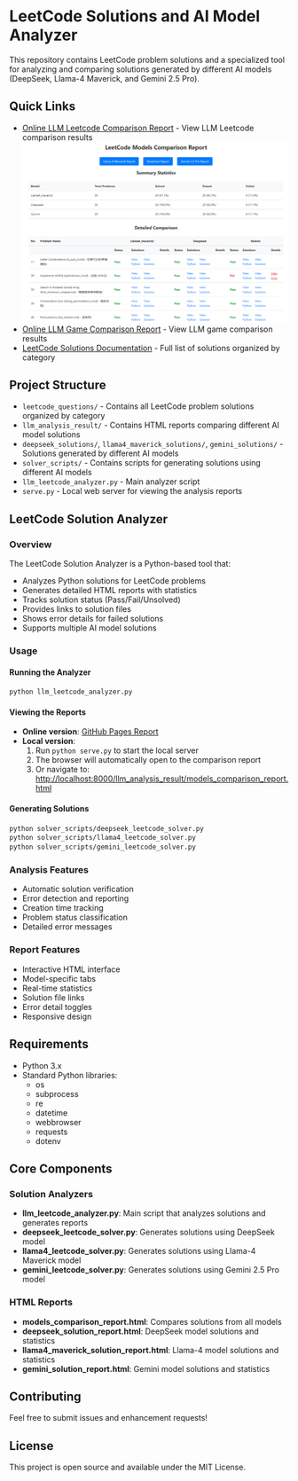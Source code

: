 # LeetCode Solutions and AI Model Analyzer

This repository contains LeetCode problem solutions and a specialized tool for analyzing and comparing solutions generated by different AI models (DeepSeek, Llama-4 Maverick, and Gemini 2.5 Pro).

## Quick Links

- [Online LLM Leetcode Comparison Report](https://donghaozhang.github.io/Leetcode_play/llm_analysis_result/models_comparison_report.html) - View LLM Leetcode comparison results
![LeetCode Models Comparison Results](llm_analysis_result/leetcode_page.png)
- [Online LLM Game Comparison Report](https://donghaozhang.github.io/Leetcode_play/llm_game_compare/video_gallery.html) - View LLM game comparison results
- [LeetCode Solutions Documentation](leetcode_questions/README.md) - Full list of solutions organized by category

## Project Structure

- `leetcode_questions/` - Contains all LeetCode problem solutions organized by category
- `llm_analysis_result/` - Contains HTML reports comparing different AI model solutions
- `deepseek_solutions/`, `llama4_maverick_solutions/`, `gemini_solutions/` - Solutions generated by different AI models
- `solver_scripts/` - Contains scripts for generating solutions using different AI models
- `llm_leetcode_analyzer.py` - Main analyzer script
- `serve.py` - Local web server for viewing the analysis reports

## LeetCode Solution Analyzer

### Overview

The LeetCode Solution Analyzer is a Python-based tool that:
- Analyzes Python solutions for LeetCode problems
- Generates detailed HTML reports with statistics
- Tracks solution status (Pass/Fail/Unsolved)
- Provides links to solution files
- Shows error details for failed solutions
- Supports multiple AI model solutions

### Usage

#### Running the Analyzer
```bash
python llm_leetcode_analyzer.py
```

#### Viewing the Reports
- **Online version**: [GitHub Pages Report](https://donghaozhang.github.io/Leetcode_play/llm_analysis_result/models_comparison_report.html)
- **Local version**:
  1. Run `python serve.py` to start the local server
  2. The browser will automatically open to the comparison report
  3. Or navigate to: [http://localhost:8000/llm_analysis_result/models_comparison_report.html](http://localhost:8000/llm_analysis_result/models_comparison_report.html)

#### Generating Solutions
```bash
python solver_scripts/deepseek_leetcode_solver.py
python solver_scripts/llama4_leetcode_solver.py
python solver_scripts/gemini_leetcode_solver.py
```

### Analysis Features
- Automatic solution verification
- Error detection and reporting
- Creation time tracking
- Problem status classification
- Detailed error messages

### Report Features
- Interactive HTML interface
- Model-specific tabs
- Real-time statistics
- Solution file links
- Error detail toggles
- Responsive design

## Requirements

- Python 3.x
- Standard Python libraries:
  - os
  - subprocess
  - re
  - datetime
  - webbrowser
  - requests
  - dotenv

## Core Components

### Solution Analyzers
- **llm_leetcode_analyzer.py**: Main script that analyzes solutions and generates reports
- **deepseek_leetcode_solver.py**: Generates solutions using DeepSeek model
- **llama4_leetcode_solver.py**: Generates solutions using Llama-4 Maverick model
- **gemini_leetcode_solver.py**: Generates solutions using Gemini 2.5 Pro model

### HTML Reports
- **models_comparison_report.html**: Compares solutions from all models
- **deepseek_solution_report.html**: DeepSeek model solutions and statistics
- **llama4_maverick_solution_report.html**: Llama-4 model solutions and statistics
- **gemini_solution_report.html**: Gemini model solutions and statistics

## Contributing

Feel free to submit issues and enhancement requests!

## License

This project is open source and available under the MIT License.
